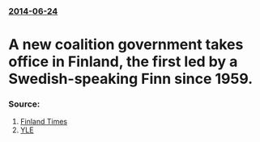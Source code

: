 ### [2014-06-24](/news/2014/06/24/index.md)

# A new coalition government takes office in Finland, the first led by a Swedish-speaking Finn since 1959. 




### Source:

1. [Finland Times](http://www.finlandtimes.fi/national/2014/06/24/7867/Stubb-elected-new-PM)
2. [YLE](http://svenska.yle.fi/artikel/2014/06/24/finland-fick-ny-regering)
